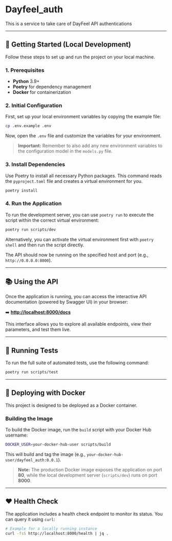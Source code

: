 # Dayfeel_auth

This is a service to take care of DayFeel API authentications

-----

## 🚀 Getting Started (Local Development)

Follow these steps to set up and run the project on your local machine.

### 1. Prerequisites

  * **Python** 3.9+
  * **Poetry** for dependency management
  * **Docker** for containerization

### 2. Initial Configuration

First, set up your local environment variables by copying the example file:

```bash
cp .env.example .env
```

Now, open the `.env` file and customize the variables for your environment.

> **Important:** Remember to also add any new environment variables to the configuration model in the `models.py` file.

### 3. Install Dependencies

Use Poetry to install all necessary Python packages. This command reads the `pyproject.toml` file and creates a virtual environment for you.

```bash
poetry install
```

### 4. Run the Application

To run the development server, you can use `poetry run` to execute the script within the correct virtual environment:

```bash
poetry run scripts/dev
```

Alternatively, you can activate the virtual environment first with `poetry shell` and then run the script directly.

The API should now be running on the specified host and port (e.g., `http://0.0.0.0:8000`).

-----

## 📚 Using the API

Once the application is running, you can access the interactive API documentation (powered by Swagger UI) in your browser:

➡️ **[http://localhost:8000/docs](http://localhost:8000/docs)**

This interface allows you to explore all available endpoints, view their parameters, and test them live.

-----

## 🧪 Running Tests

To run the full suite of automated tests, use the following command:

```bash
poetry run scripts/test
```

-----

## 🐳 Deploying with Docker

This project is designed to be deployed as a Docker container.

### Building the Image

To build the Docker image, run the `build` script with your Docker Hub username:

```bash
DOCKER_USER=your-docker-hub-user scripts/build
```

This will build and tag the image (e.g., `your-docker-hub-user/dayfeel_auth:0.0.1`).

> **Note:** The production Docker image exposes the application on port **80**, while the local development server (`scripts/dev`) runs on port **8000**.

-----

## ❤️ Health Check

The application includes a health check endpoint to monitor its status. You can query it using `curl`:

```bash
# Example for a locally running instance
curl -fsS http://localhost:8000/health | jq .
```
